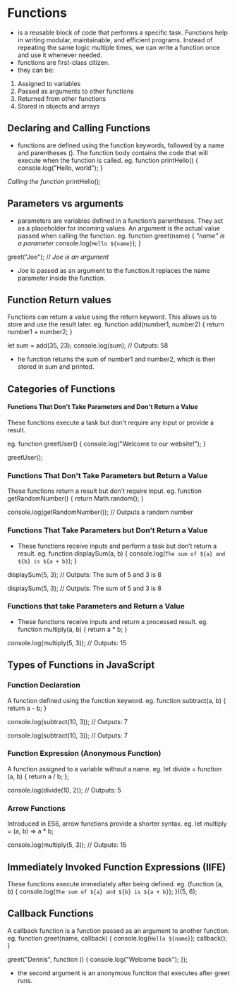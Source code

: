 # Functions
- is a reusable block of code that performs a specific task. Functions help in writing modular, maintainable, and efficient programs. Instead of repeating the same logic multiple times, we can write a function once and use it whenever needed.
- functions are first-class citizen.
- they can be:
1. Assigned to variables
2. Passed as arguments to other functions
3. Returned from other functions
4. Stored in objects and arrays

## Declaring and Calling Functions
- functions are defined using the function keywords, followed by a name and parentheses (). The function body contains the code that will execute when the function is called.
eg. 
function printHello() {
    console.log("Hello, world");
}

*Calling the function*
printHello();

## Parameters vs arguments
- parameters are variables defined in a function’s parentheses. They act as a placeholder for incoming values. An argument is the actual value passed when calling the function.
eg. 
function greet(name) { *"name" is a parameter*
    console.log(`Hello ${name}`);
}

greet("Joe"); // *Joe is an argument*
- *Joe* is passed as an argument to the function.it replaces the name parameter inside the function.

## Function Return values
Functions can return a value using the return keyword. This allows us to store and use the result later.
eg. 
function add(number1, number2) {
    return number1 + number2;
}

let sum = add(35, 23);
console.log(sum); // Outputs: 58
- he function returns the sum of number1 and number2, which is then stored in sum and printed.

## Categories of Functions
#### Functions That Don't Take Parameters and Don't Return a Value
These functions execute a task but don't require any input or provide a result.

eg. function greetUser() {
    console.log("Welcome to our website!");
}

greetUser();

### Functions That Don't Take Parameters but Return a Value
These functions return a result but don’t require input.
eg.
function getRandomNumber() {
    return Math.random();
}

console.log(getRandomNumber()); // Outputs a random number

### Functions That Take Parameters but Don't Return a Value
- These functions receive inputs and perform a task but don’t return a result.
eg. 
function displaySum(a, b) {
    console.log(`The sum of ${a} and ${b} is ${a + b}`);
}

displaySum(5, 3); // Outputs: The sum of 5 and 3 is 8


displaySum(5, 3); // Outputs: The sum of 5 and 3 is 8
### Functions that take Parameters and Return a Value
- These functions receive inputs and return a processed result.
eg. 
function multiply(a, b) {
    return a * b;
}

console.log(multiply(5, 3)); // Outputs: 15


## Types of Functions in JavaScript
### Function Declaration
A function defined using the function keyword.
eg. 
function subtract(a, b) {
    return a - b;
}

console.log(subtract(10, 3)); // Outputs: 7

console.log(subtract(10, 3)); // Outputs: 7
### Function Expression (Anonymous Function)
A function assigned to a variable without a name.
eg. 
let divide = function (a, b) {
    return a / b;
};

console.log(divide(10, 2)); // Outputs: 5

### Arrow Functions
Introduced in ES6, arrow functions provide a shorter syntax.
eg. 
let multiply = (a, b) => a * b;

console.log(multiply(5, 3)); // Outputs: 15

## Immediately Invoked Function Expressions (IIFE)
These functions execute immediately after being defined.
eg.
(function (a, b) {
    console.log(`The sum of ${a} and ${b} is ${a + b}`);
})(5, 6);

## Callback Functions
A callback function is a function passed as an argument to another function.
eg.
function greet(name, callback) {
    console.log(`Hello ${name}`);
    callback();
}

greet("Dennis", function () {
    console.log("Welcome back");
});
- the second argument is an anonymous function that executes after greet runs.